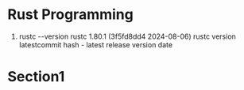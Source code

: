 # Rust Programming 
  1. rustc --version   rustc 1.80.1 (3f5fd8dd4 2024-08-06) rustc version latestcommit hash - latest release version date 
# Section1 
